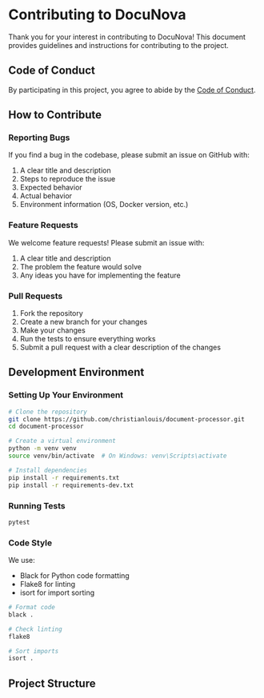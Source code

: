 # Contributing to DocuNova

Thank you for your interest in contributing to DocuNova! This document provides guidelines and instructions for contributing to the project.

## Code of Conduct

By participating in this project, you agree to abide by the [Code of Conduct](CODE_OF_CONDUCT.md).

## How to Contribute

### Reporting Bugs

If you find a bug in the codebase, please submit an issue on GitHub with:

1. A clear title and description
2. Steps to reproduce the issue
3. Expected behavior
4. Actual behavior
5. Environment information (OS, Docker version, etc.)

### Feature Requests

We welcome feature requests! Please submit an issue with:

1. A clear title and description
2. The problem the feature would solve
3. Any ideas you have for implementing the feature

### Pull Requests

1. Fork the repository
2. Create a new branch for your changes
3. Make your changes
4. Run the tests to ensure everything works
5. Submit a pull request with a clear description of the changes

## Development Environment

### Setting Up Your Environment

```bash
# Clone the repository
git clone https://github.com/christianlouis/document-processor.git
cd document-processor

# Create a virtual environment
python -m venv venv
source venv/bin/activate  # On Windows: venv\Scripts\activate

# Install dependencies
pip install -r requirements.txt
pip install -r requirements-dev.txt
```

### Running Tests

```bash
pytest
```

### Code Style

We use:
- Black for Python code formatting
- Flake8 for linting
- isort for import sorting

```bash
# Format code
black .

# Check linting
flake8

# Sort imports
isort .
```

## Project Structure

